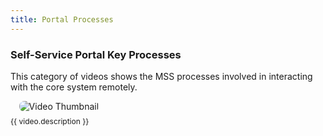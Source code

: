 ```yaml
---
title: Portal Processes
---
```


### Self-Service Portal Key Processes

This category of videos shows the MSS processes involved in interacting with the core system remotely.

<div class="videos-grid">
  <div v-for="video in videos" :key="video.id" class="video-item">
    <a :href="video.videoUrl" target="_blank" rel="noopener noreferrer">
      <img :src="video.thumbnail" alt="Video Thumbnail">
    </a>
    <p>{{ video.description }}</p>
  </div>
</div>

<script>
export default {
  data() {
    return {
      videos: [
        {
          id: 1,
          thumbnail: "https://img.youtube.com/vi/Gj1dkVPtAVU/hqdefault.jpg",
          videoUrl: "https://www.youtube.com/embed/Gj1dkVPtAVU",
          description: "Part 1: Member registration process through the portal"
        },
        {
          id: 2,
          thumbnail: "https://img.youtube.com/vi/Uge1moy5vMQ/hqdefault.jpg",
          videoUrl: "https://www.youtube.com/embed/Uge1moy5vMQ",
          description: "Part 2: Member registration process through the portal"
        },
        {
          id: 3,
          thumbnail: "https://img.youtube.com/vi/Im_c68ZD-8o/hqdefault.jpg",
          videoUrl: "https://www.youtube.com/embed/Im_c68ZD-8o",
          description: "Establishment registration process through the portal"
        },
        {
          id: 4,
          thumbnail: "https://img.youtube.com/vi/qhMYAujlL3I/hqdefault.jpg",
          videoUrl: "https://www.youtube.com/embed/qhMYAujlL3I",
          description: "Member or pensioner death reporting through the portal"
        },
                {
          id: 5,
          thumbnail: "https://img.youtube.com/vi/W5pZ0YBYq88/hqdefault.jpg",
          videoUrl: "https://www.youtube.com/embed/W5pZ0YBYq88",
          description: "How to report an unregistered establishment via the portal"
        },
      ]
    };
  }
};
</script>

<style>
.videos-grid {
  display: grid;
  grid-template-columns: repeat(3, 1fr);
  grid-gap: 20px;
}

.video-item {
  text-align: center;
  cursor: pointer;
}

.video-item p {
  text-align: left;
  margin-top: 8px;
  font-size: 12px;
  line-height: 1.4;
}

.video-item img {
  max-width: 100%;
  border-radius: 8px;  /* Ensures rounded corners */
  transition: transform 0.3s ease;  /* Smooth zoom-in effect */
}

.video-item img:hover {
  transform: scale(1.05);  /* Slight zoom on hover */
}

/* Play Button Overlay */
.play-overlay {
  position: absolute;
  top: 50%;
  left: 50%;
  transform: translate(-50%, -50%);
  font-size: 50px;
  color: white;
  background: rgba(0, 0, 0, 0.6);
  border-radius: 50%;
  padding: 10px 20px;
  opacity: 0.8;
  transition: opacity 0.3s;
}

.video-modal-overlay {
  position: fixed;
  top: 0;
  left: 0;
  width: 100%;
  height: 100%;
  background-color: rgba(0, 0, 0, 0.7);
  display: flex;
  justify-content: center;
  align-items: center;
  z-index: 9999;
  backdrop-filter: blur(5px);
}

.video-modal-frame {
  position: relative;
  width: 60%;
  padding-bottom: 33.75%;
  height: 0;
}

.video-modal-frame iframe {
  position: absolute;
  width: 100%;
  height: 90%;
}

.close-modal {
  position: absolute;
  top: 15px;
  right: 15px;
  background-color: red; /* Red background */
  color: white; /* White text/icon */
  border: none;
  font-size: 18px;
  cursor: pointer;
  padding: 8px 12px;
  border-radius: 5px;
  transition: background-color 0.3s ease;
}
</style>